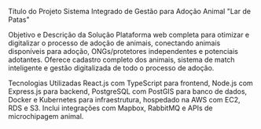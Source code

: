   Título do Projeto
Sistema Integrado de Gestão para Adoção Animal "Lar de Patas"

  Objetivo e Descrição da Solução
Plataforma web completa para otimizar e digitalizar o processo de adoção de animais, conectando animais disponíveis para adoção, ONGs/protetores independentes e potenciais adotantes. Oferece cadastro completo dos animais, sistema de match inteligente e gestão digitalizada de todo o processo de adoção.

  Tecnologias Utilizadas
React.js com TypeScript para frontend, Node.js com Express.js para backend, PostgreSQL com PostGIS para banco de dados, Docker e Kubernetes para infraestrutura, hospedado na AWS com EC2, RDS e S3. Inclui integrações com Mapbox, RabbitMQ e APIs de microchipagem animal.
